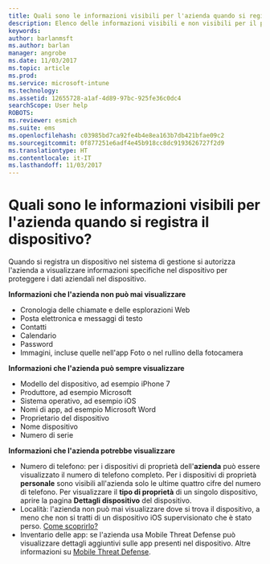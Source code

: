 ```yaml
---
title: Quali sono le informazioni visibili per l'azienda quando si registra il dispositivo? | Microsoft Docs
description: Elenco delle informazioni visibili e non visibili per il personale IT sul dispositivo gestito.
keywords: 
author: barlanmsft
ms.author: barlan
manager: angrobe
ms.date: 11/03/2017
ms.topic: article
ms.prod: 
ms.service: microsoft-intune
ms.technology: 
ms.assetid: 12655728-a1af-4d89-97bc-925fe36c0dc4
searchScope: User help
ROBOTS: 
ms.reviewer: esmich
ms.suite: ems
ms.openlocfilehash: c03985bd7ca92fe4b4e8ea163b7db421bfae09c2
ms.sourcegitcommit: 0f877251e6adf4e45b918cc8dc9193626727f2d9
ms.translationtype: HT
ms.contentlocale: it-IT
ms.lasthandoff: 11/03/2017
---
```

# <a name="what-information-can-my-company-see-when-i-enroll-my-device"></a>Quali sono le informazioni visibili per l'azienda quando si registra il dispositivo?

Quando si registra un dispositivo nel sistema di gestione si autorizza l'azienda a visualizzare informazioni specifiche nel dispositivo per proteggere i dati aziendali nel dispositivo.

**Informazioni che l'azienda non può mai visualizzare**

- Cronologia delle chiamate e delle esplorazioni Web
- Posta elettronica e messaggi di testo
- Contatti
- Calendario
-   Password
- Immagini, incluse quelle nell'app Foto o nel rullino della fotocamera

**Informazioni che l'azienda può sempre visualizzare**

- Modello del dispositivo, ad esempio iPhone 7
- Produttore, ad esempio Microsoft
- Sistema operativo, ad esempio iOS
- Nomi di app, ad esempio Microsoft Word
- Proprietario del dispositivo
- Nome dispositivo
- Numero di serie

**Informazioni che l'azienda potrebbe visualizzare**

-  Numero di telefono: per i dispositivi di proprietà dell'**azienda** può essere visualizzato il numero di telefono completo. Per i dispositivi di proprietà **personale** sono visibili all'azienda solo le ultime quattro cifre del numero di telefono. Per visualizzare il **tipo di proprietà** di un singolo dispositivo, aprire la pagina **Dettagli dispositivo** del dispositivo.
-  Località: l'azienda non può mai visualizzare dove si trova il dispositivo, a meno che non si tratti di un dispositivo iOS supervisionato che è stato perso. [Come scoprirlo?](https://go.microsoft.com/fwlink/?linkid=853816)
- Inventario delle app: se l'azienda usa Mobile Threat Defense può visualizzare dettagli aggiuntivi sulle app presenti nel dispositivo. Altre informazioni su [Mobile Threat Defense](you-are-prompted-to-install-mtd-ios.md).
